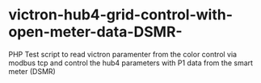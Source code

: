 # victron-hub4-grid-control-with-open-meter-data-DSMR-
PHP Test script to read victron paramenter from the color control via modbus tcp and control the hub4 parameters with P1 data from the smart meter (DSMR)
